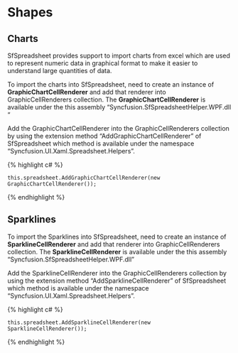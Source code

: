 # Shapes

## Charts

SfSpreadsheet provides support to import charts from excel which are used to represent numeric data in graphical format to make it easier to understand large quantities of data.

To import the charts into SfSpreadsheet, need to create an instance of __GraphicChartCellRenderer__ and add that renderer into GraphicCellRenderers collection. The __GraphicChartCellRenderer__ is available under the this assembly “Syncfusion.SfSpreadsheetHelper.WPF.dll “

Add the GraphicChartCellRenderer into the GraphicCellRenderers collection by using the extension method “AddGraphicChartCellRenderer” of SfSpreadsheet which method is available under the namespace “Syncfusion.UI.Xaml.Spreadsheet.Helpers”.

{% highlight c# %}

    this.spreadsheet.AddGraphicChartCellRenderer(new GraphicChartCellRenderer());

{% endhighlight %}

## Sparklines

To import the Sparklines into SfSpreadsheet, need to create an instance of __SparklineCellRenderer__ and add that renderer into GraphicCellRenderers collection. The __SparklineCellRenderer__ is available under the this assembly “Syncfusion.SfSpreadsheetHelper.WPF.dll”

Add the SparklineCellRenderer into the GraphicCellRenderers collection by using the extension method “AddSparklineCellRenderer” of SfSpreadsheet which method is available under the namespace “Syncfusion.UI.Xaml.Spreadsheet.Helpers”.

{% highlight c# %}

    this.spreadsheet.AddSparklineCellRenderer(new SparklineCellRenderer());

{% endhighlight %}

